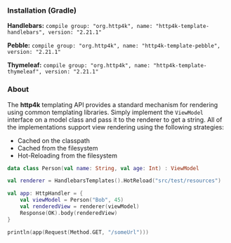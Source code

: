 ### Installation (Gradle)
**Handlebars:** ```compile group: "org.http4k", name: "http4k-template-handlebars", version: "2.21.1"```

**Pebble:** ```compile group: "org.http4k", name: "http4k-template-pebble", version: "2.21.1"```

**Thymeleaf:** ```compile group: "org.http4k", name: "http4k-template-thymeleaf", version: "2.21.1"```

### About
The **http4k** templating API provides a standard mechanism for rendering using common templating libraries. Simply implement the `ViewModel` interface on a model class and pass it to the renderer to get a string. All of the implementations support view rendering using the following strategies:

* Cached on the classpath
* Cached from the filesystem
* Hot-Reloading from the filesystem

```kotlin
data class Person(val name: String, val age: Int) : ViewModel

val renderer = HandlebarsTemplates().HotReload("src/test/resources")

val app: HttpHandler = {
    val viewModel = Person("Bob", 45)
    val renderedView = renderer(viewModel)
    Response(OK).body(renderedView)
}

println(app(Request(Method.GET, "/someUrl")))
```
